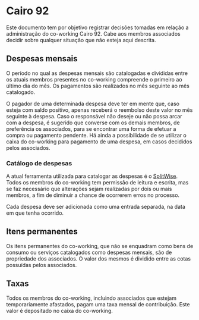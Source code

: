 Cairo 92
========

Este documento tem por objetivo registrar decisões tomadas em relação a administração do co-working Cairo 92. Cabe aos membros associados decidir sobre qualquer situação que não esteja aqui descrita.

## Despesas mensais

O período no qual as despesas mensais são catalogadas e divididas entre os atuais membros presentes no co-working compreende o primeiro ao último dia do mês. Os pagamentos são realizados no mês seguinte ao mês catalogado.

O pagador de uma determinada despesa deve ter em mente que, caso esteja com saldo positivo, apenas receberá o reembolso deste valor no mês seguinte à despesa. Caso o responsável não deseje ou não possa arcar com a despesa, é sugerido que converse com os demais membros, de preferência os associados, para se encontrar uma forma de efetuar a compra ou pagamento pendente. Há ainda a possibilidade de se utilizar o caixa do co-working para pagamento de uma despesa, em casos decididos pelos associados.

### Catálogo de despesas

A atual ferramenta utilizada para catalogar as despesas é o [SplitWise][splitwise]. Todos os membros do co-working tem permissão de leitura e escrita, mas se faz necessário que alterações sejam realizadas por dois ou mais membros, a fim de diminuir a chance de ocorrerem erros no processo.

Cada despesa deve ser adicionada como uma entrada separada, na data em que tenha ocorrido.

## Itens permanentes

Os itens permanentes do co-working, que não se enquadram como bens de consumo ou serviços catalogados como despesas mensais, são de propriedade dos associados. O valor dos mesmos é dividido entre as cotas possuídas pelos associados.

## Taxas

Todos os membros do co-working, incluindo associados que estejam temporariamente afastados, pagam uma taxa mensal de contribuição. Este valor é depositado no caixa do co-working.


[splitwise]: https://www.splitwise.com/
